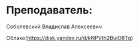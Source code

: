 # Преподаватель:

Соболевский Владислав Алексеевич

Облако(https://disk.yandex.ru/d/kNPVth2BujO8Tg)
